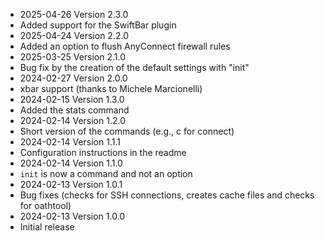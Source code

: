 * 2025-04-26 Version 2.3.0
 * Added support for the SwiftBar plugin
* 2025-04-24 Version 2.2.0
 * Added an option to flush AnyConnect firewall rules
* 2025-03-25 Version 2.1.0
 * Bug fix by the creation of the default settings with "init"
* 2024-02-27 Version 2.0.0
 * xbar support (thanks to Michele Marcionelli)
* 2024-02-15 Version 1.3.0
 * Added the stats command
* 2024-02-14 Version 1.2.0
 * Short version of the commands (e.g., c for connect)
* 2024-02-14 Version 1.1.1
 * Configuration instructions in the readme
* 2024-02-14 Version 1.1.0
 * ```init``` is now a command and not an option
* 2024-02-13 Version 1.0.1
 * Bug fixes (checks for SSH connections, creates cache files and checks for oathtool)
* 2024-02-13 Version 1.0.0
 * Initial release
